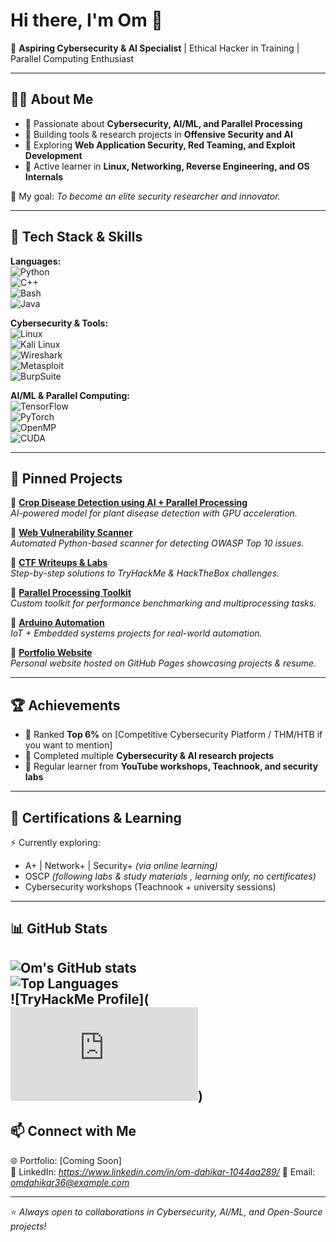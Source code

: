 # Hi there, I'm Om 👋  

🚀 **Aspiring Cybersecurity & AI Specialist** | Ethical Hacker in Training | Parallel Computing Enthusiast  

---

## 👨‍💻 About Me  
- 🔹 Passionate about **Cybersecurity, AI/ML, and Parallel Processing**  
- 🔹 Building tools & research projects in **Offensive Security and AI**  
- 🔹 Exploring **Web Application Security, Red Teaming, and Exploit Development**  
- 🔹 Active learner in **Linux, Networking, Reverse Engineering, and OS Internals**  

📌 My goal: *To become an elite security researcher and innovator.*  

---

## 🚀 Tech Stack & Skills  

**Languages:**  
![Python](https://img.shields.io/badge/-Python-blue?logo=python&logoColor=white)  
![C++](https://img.shields.io/badge/-C++-orange?logo=cplusplus&logoColor=white)  
![Bash](https://img.shields.io/badge/-Bash-black?logo=gnu-bash&logoColor=white)  
![Java](https://img.shields.io/badge/-Java-red?logo=java&logoColor=white)  

**Cybersecurity & Tools:**  
![Linux](https://img.shields.io/badge/-Linux-black?logo=linux)  
![Kali Linux](https://img.shields.io/badge/-Kali%20Linux-blue?logo=kalilinux&logoColor=white)  
![Wireshark](https://img.shields.io/badge/-Wireshark-blue?logo=wireshark)  
![Metasploit](https://img.shields.io/badge/-Metasploit-orange)  
![BurpSuite](https://img.shields.io/badge/-BurpSuite-red)  

**AI/ML & Parallel Computing:**  
![TensorFlow](https://img.shields.io/badge/-TensorFlow-orange?logo=tensorflow&logoColor=white)  
![PyTorch](https://img.shields.io/badge/-PyTorch-red?logo=pytorch&logoColor=white)  
![OpenMP](https://img.shields.io/badge/-OpenMP-green)  
![CUDA](https://img.shields.io/badge/-CUDA-black?logo=nvidia)  

---

## 📌 Pinned Projects  

🔹 [**Crop Disease Detection using AI + Parallel Processing**](#)  
*AI-powered model for plant disease detection with GPU acceleration.*  

🔹 [**Web Vulnerability Scanner**](#)  
*Automated Python-based scanner for detecting OWASP Top 10 issues.*  

🔹 [**CTF Writeups & Labs**](#)  
*Step-by-step solutions to TryHackMe & HackTheBox challenges.*  

🔹 [**Parallel Processing Toolkit**](#)  
*Custom toolkit for performance benchmarking and multiprocessing tasks.*  

🔹 [**Arduino Automation**](#)  
*IoT + Embedded systems projects for real-world automation.*  

🔹 [**Portfolio Website**](#)  
*Personal website hosted on GitHub Pages showcasing projects & resume.*  

---

## 🏆 Achievements  
- 🎯 Ranked **Top 6%** on [Competitive Cybersecurity Platform / THM/HTB if you want to mention]    
- 🎯 Completed multiple **Cybersecurity & AI research projects**  
- 🎯 Regular learner from **YouTube workshops, Teachnook, and security labs**  

---

## 📜 Certifications & Learning  
⚡ Currently exploring:  
- A+ | Network+ | Security+ *(via online learning)*  
- OSCP *(following labs & study materials , learning only, no certificates)*  
- Cybersecurity workshops (Teachnook + university sessions)  

---

## 📊 GitHub Stats  

![Om's GitHub stats](https://github-readme-stats.vercel.app/api?username=OmDahikar&show_icons=true&theme=radical)  
![Top Languages](https://github-readme-stats.vercel.app/api/top-langs/?username=OmDahikar&layout=compact&theme=radical)  
![TryHackMe Profile](<iframe src="https://tryhackme.com/api/v2/badges/public-profile?userPublicId=2625155" style='border:none;'></iframe>)
---

## 📫 Connect with Me  
🌐 Portfolio: [Coming Soon]  
💼 LinkedIn: *https://www.linkedin.com/in/om-dahikar-1044aa289/* 
📧 Email: *omdahikar36@example.com*  

---
⭐ *Always open to collaborations in Cybersecurity, AI/ML, and Open-Source projects!*  
